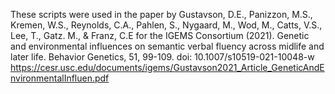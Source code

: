 These scripts were used in the paper by Gustavson, D.E., Panizzon, M.S., Kremen, W.S., Reynolds, C.A., Pahlen, S., Nygaard, M., Wod, M., Catts, V.S., Lee, T., Gatz. M., & Franz, C.E for the IGEMS Consortium (2021). Genetic and environmental influences on semantic verbal fluency across midlife and later life. Behavior Genetics, 51, 99-109. doi: 10.1007/s10519-021-10048-w
https://cesr.usc.edu/documents/igems/Gustavson2021_Article_GeneticAndEnvironmentalInfluen.pdf
